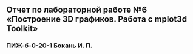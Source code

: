 ## Отчет по лабораторной работе №6 «Построение 3D графиков. Работа с mplot3d Toolkit»
### ПИЖ-б-0-20-1 Бокань И. П.
